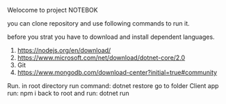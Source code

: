 Welocome to project NOTEBOK

you can clone repository and use following commands to run it.

before you strat you have to download and install dependent languages.

1. https://nodejs.org/en/download/
2. https://www.microsoft.com/net/download/dotnet-core/2.0
3. Git
4. https://www.mongodb.com/download-center?initial=true#community

Run.
in root directory run command: dotnet restore
go to folder Client app run: npm i
back to root and run: dotnet run